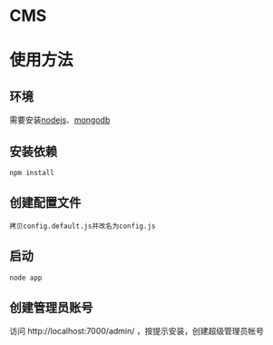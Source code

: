 CMS
===

# 使用方法

## 环境

需要安装[nodejs](https://nodejs.org/)、[mongodb](https://www.mongodb.org/)

## 安装依赖

````
npm install
````

## 创建配置文件

````
拷贝config.default.js并改名为config.js
````

## 启动

````
node app
````

## 创建管理员账号

访问 http://localhost:7000/admin/ ，按提示安装，创建超级管理员帐号
